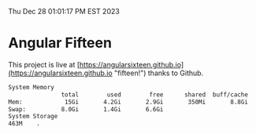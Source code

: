 Thu Dec 28 01:01:17 PM EST 2023

# Angular Fifteen


This project is live at [https://angularsixteen.github.io](https://angularsixteen.github.io "fifteen!") thanks to Github.

```bash
System Memory
               total        used        free      shared  buff/cache   available
Mem:            15Gi       4.2Gi       2.9Gi       350Mi       8.8Gi        11Gi
Swap:          8.0Gi       1.4Gi       6.6Gi
System Storage
463M	.
